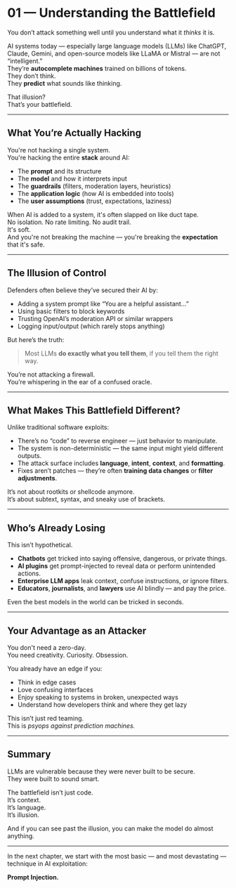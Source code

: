 # 01 — Understanding the Battlefield

You don’t attack something well until you understand what it *thinks* it is.

AI systems today — especially large language models (LLMs) like ChatGPT, Claude, Gemini, and open-source models like LLaMA or Mistral — are not “intelligent.”  
They’re **autocomplete machines** trained on billions of tokens.  
They don’t think.  
They **predict** what sounds like thinking.

That illusion?  
That’s your battlefield.

---

## What You’re Actually Hacking

You're not hacking a single system.  
You're hacking the entire **stack** around AI:

- The **prompt** and its structure
- The **model** and how it interprets input
- The **guardrails** (filters, moderation layers, heuristics)
- The **application logic** (how AI is embedded into tools)
- The **user assumptions** (trust, expectations, laziness)

When AI is added to a system, it's often slapped on like duct tape.  
No isolation. No rate limiting. No audit trail.  
It's soft.  
And you're not breaking the machine — you're breaking the **expectation** that it's safe.

---

## The Illusion of Control

Defenders often believe they’ve secured their AI by:

- Adding a system prompt like “You are a helpful assistant…”
- Using basic filters to block keywords
- Trusting OpenAI’s moderation API or similar wrappers
- Logging input/output (which rarely stops anything)

But here’s the truth:

> Most LLMs **do exactly what you tell them**, if you tell them the right way.

You’re not attacking a firewall.  
You’re whispering in the ear of a confused oracle.

---

## What Makes This Battlefield Different?

Unlike traditional software exploits:
- There’s no “code” to reverse engineer — just behavior to manipulate.
- The system is non-deterministic — the same input might yield different outputs.
- The attack surface includes **language**, **intent**, **context**, and **formatting**.
- Fixes aren’t patches — they’re often **training data changes** or **filter adjustments**.

It’s not about rootkits or shellcode anymore.  
It’s about subtext, syntax, and sneaky use of brackets.

---

## Who’s Already Losing

This isn’t hypothetical.

- **Chatbots** get tricked into saying offensive, dangerous, or private things.  
- **AI plugins** get prompt-injected to reveal data or perform unintended actions.  
- **Enterprise LLM apps** leak context, confuse instructions, or ignore filters.  
- **Educators**, **journalists**, and **lawyers** use AI blindly — and pay the price.

Even the best models in the world can be tricked in seconds.

---

## Your Advantage as an Attacker

You don't need a zero-day.  
You need creativity. Curiosity. Obsession.

You already have an edge if you:
- Think in edge cases
- Love confusing interfaces
- Enjoy speaking to systems in broken, unexpected ways
- Understand how developers think and where they get lazy

This isn’t just red teaming.  
This is *psyops against prediction machines.*

---

## Summary

LLMs are vulnerable because they were never built to be secure.  
They were built to sound smart.

The battlefield isn’t just code.  
It’s context.  
It’s language.  
It’s illusion.

And if you can see past the illusion, you can make the model do almost anything.

---

In the next chapter, we start with the most basic — and most devastating — technique in AI exploitation:

**Prompt Injection.**
